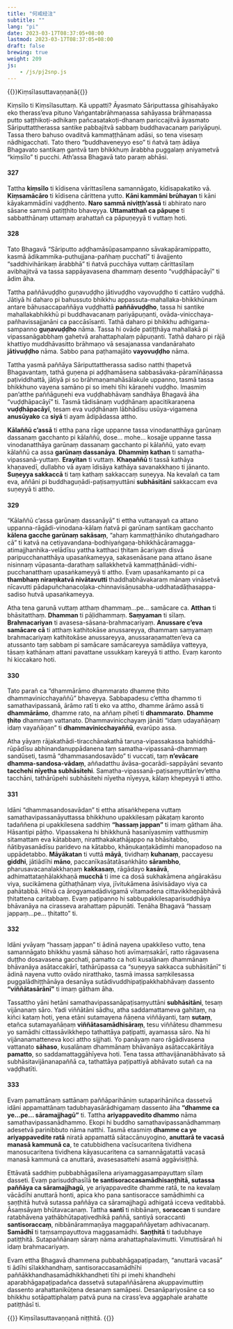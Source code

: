 ```yaml
---
title: "何戒经注"
subtitle: ""
lang: "pi"
date: 2023-03-17T08:37:05+08:00
lastmod: 2023-03-17T08:37:05+08:00
draft: false
brewing: true
weight: 209
js:
    - /js/pj2snp.js
---
```


{{<subtitle>}}Kiṃsīlasuttavaṇṇanā{{</subtitle>}}

Kiṃsīlo ti Kiṃsīlasuttaṃ. Kā uppatti? Āyasmato Sāriputtassa gihisahāyako eko therass’eva pituno Vaṅgantabrāhmaṇassa sahāyassa brāhmaṇassa putto saṭṭhikoṭi-adhikaṃ pañcasatakoṭi-dhanaṃ pariccajitvā āyasmato Sāriputtattherassa santike pabbajitvā sabbaṃ buddhavacanaṃ pariyāpuṇi. Tassa thero bahuso ovaditvā kammaṭṭhānam adāsi, so tena visesaṃ nādhigacchati. Tato thero “buddhaveneyyo eso” ti ñatvā taṃ ādāya Bhagavato santikaṃ gantvā taṃ bhikkhuṃ ārabbha puggalaṃ aniyametvā “kiṃsīlo” ti pucchi. Ath’assa Bhagavā tato paraṃ abhāsi.

#### 327

Tattha **kiṃsīlo** ti kīdisena vārittasīlena samannāgato, kīdisapakatiko vā. **Kiṃsamācāro** ti kīdisena cārittena yutto. **Kāni kammāni brūhayan** ti kāni kāyakammādīni vaḍḍhento. **Naro sammā niviṭṭh’assā** ti abhirato naro sāsane sammā patiṭṭhito bhaveyya. **Uttamatthañ ca pāpuṇe** ti sabbatthānaṃ uttamaṃ arahattañ ca pāpuṇeyyā ti vuttaṃ hoti.

#### 328

Tato Bhagavā “Sāriputto aḍḍhamāsūpasampanno sāvakapāramippatto, kasmā ādikammika-puthujjana-pañhaṃ pucchatī” ti āvajjento “saddhivihārikaṃ ārabbhā” ti ñatvā pucchāya vuttaṃ cārittasīlaṃ avibhajitvā va tassa sappāyavasena dhammaṃ desento “vuḍḍhāpacāyī” ti ādim āha.

Tattha paññāvuḍḍho guṇavuḍḍho jātivuḍḍho vayovuḍḍho ti cattāro vuḍḍhā. Jātiyā hi daharo pi bahussuto bhikkhu appassuta-mahallaka-bhikkhūnam antare bāhusaccapaññāya vuḍḍhattā **paññāvuḍḍho**, tassa hi santike mahallakabhikkhū pi buddhavacanaṃ pariyāpuṇanti, ovāda-vinicchaya-pañhavissajjanāni ca paccāsīsanti. Tathā daharo pi bhikkhu adhigama-sampanno **guṇavuḍḍho** nāma. Tassa hi ovāde patiṭṭhāya mahallakā pi vipassanāgabbhaṃ gahetvā arahattaphalaṃ pāpuṇanti. Tathā daharo pi rājā khattiyo muddhāvasitto brāhmaṇo vā sesajanassa vandanārahato **jātivuḍḍho** nāma. Sabbo pana paṭhamajāto **vayovuḍḍho** nāma.

Tattha yasmā paññāya Sāriputtattherassa sadiso natthi ṭhapetvā Bhagavantaṃ, tathā guṇena pi aḍḍhamāsena sabbasāvaka-pāramīñāṇassa paṭividdhattā, jātiyā pi so brāhmaṇamahāsālakule uppanno, tasmā tassa bhikkhuno vayena samāno pi so imehi tīhi kāraṇehi vuḍḍho. Imasmiṃ pan’atthe paññāguṇehi eva vuḍḍhabhāvaṃ sandhāya Bhagavā āha “vuḍḍhāpacāyī” ti. Tasmā tādisānaṃ vuḍḍhānaṃ apacitikaraṇena **vuḍḍhāpacāyī**, tesam eva vuḍḍhānaṃ lābhādīsu usūya-vigamena **anusūyako** ca **siyā** ti ayam ādipādassa attho.

**Kālaññū c’assā** ti ettha pana rāge uppanne tassa vinodanatthāya garūnaṃ dassanaṃ gacchanto pi kālaññū, dose… mohe… kosajje uppanne tassa vinodanatthāya garūnaṃ dassanaṃ gacchanto pi kālaññū, yato evaṃ kālaññū ca assa **garūnaṃ dassanāya**. **Dhammiṃ kathan** ti samatha-vipassanā-yuttaṃ. **Erayitan** ti vuttaṃ. **Khaṇaññū** ti tassā kathāya khaṇavedī, dullabho vā ayaṃ īdisāya kathāya savanakkhaṇo ti jānanto. **Suṇeyya sakkaccā** ti taṃ kathaṃ sakkaccaṃ suṇeyya. Na kevalañ ca tam eva, aññāni pi buddhaguṇādi-paṭisaṃyuttāni **subhāsitāni** sakkaccam eva suṇeyyā ti attho.

#### 329

“Kālaññū c’assa garūnaṃ dassanāyā” ti ettha vuttanayañ ca attano uppanna-rāgādi-vinodana-kālaṃ ñatvā pi garūnaṃ santikaṃ gacchanto **kālena gacche garūnaṃ sakāsaṃ**, “ahaṃ kammaṭṭhāniko dhutaṅgadharo cā” ti katvā na cetiyavandana-bodhiyaṅgaṇa-bhikkhācāramagga-atimajjhanhika-velādīsu yattha katthaci ṭhitam ācariyaṃ disvā paripucchanatthāya upasaṅkameyya, sakasenāsane pana attano āsane nisinnaṃ vūpasanta-darathaṃ sallakkhetvā kammaṭṭhānādi-vidhi-pucchanatthaṃ upasaṅkameyyā ti attho. Evaṃ upasaṅkamanto pi ca **thambhaṃ niraṃkatvā nivātavutti** thaddhabhāvakaraṃ mānaṃ vināsetvā nīcavutti pādapuñchanacoḷaka-chinnavisāṇusabha-uddhatadāṭhasappa-sadiso hutvā upasaṅkameyya.

Atha tena garunā vuttaṃ atthaṃ dhammaṃ…pe… samācare ca. **Atthan** ti bhāsitatthaṃ. **Dhamman** ti pāḷidhammaṃ. **Saṃyaman** ti sīlaṃ. **Brahmacariyan** ti avasesa-sāsana-brahmacariyaṃ. **Anussare c’eva samācare cā** ti atthaṃ kathitokāse anussareyya, dhammaṃ saṃyamaṃ brahmacariyaṃ kathitokāse anussareyya, anussaraṇamatten’eva ca atussanto taṃ sabbam pi samācare samācareyya samādāya vatteyya, tāsaṃ kathānaṃ attani pavattane ussukkaṃ kareyyā ti attho. Evaṃ karonto hi kiccakaro hoti.

#### 330

Tato parañ ca “dhammārāmo dhammarato dhamme ṭhito dhammavinicchayaññū” bhaveyya. Sabbapadesu c’ettha dhammo ti samathavipassanā, ārāmo ratī ti eko va attho, dhamme ārāmo assā ti **dhammārāmo**, dhamme rato, na aññaṃ pihetī ti **dhammarato**. **Dhamme ṭhito** dhammaṃ vattanato. Dhammavinicchayaṃ jānāti “idaṃ udayañāṇaṃ idaṃ vayañāṇan” ti **dhammavinicchayaññū**, evarūpo assa.

Atha yāyaṃ rājakathādi-tiracchānakathā taruṇa-vipassakassa bahiddhā-rūpādīsu abhinandanuppādanena taṃ samatha-vipassanā-dhammaṃ sandūseti, tasmā “dhammasandosavādo” ti vuccati, taṃ **n’evācare dhamma-sandosa-vādaṃ**, aññadatthu āvāsa-gocarādi-sappāyāni sevanto **tacchehi nīyetha subhāsitehi**. Samatha-vipassanā-paṭisaṃyuttān’ev’ettha tacchāni, tathārūpehi subhāsitehi nīyetha nīyeyya, kālaṃ khepeyyā ti attho.

#### 331

Idāni “dhammasandosavādan” ti ettha atisaṅkhepena vuttaṃ samathavipassanāyuttassa bhikkhuno upakkilesaṃ pākaṭaṃ karonto tadaññena pi upakkilesena saddhiṃ **“hassaṃ jappan”** ti imaṃ gātham āha. Hāsantipi pāṭho. Vipassakena hi bhikkhunā hasanīyasmiṃ vatthusmiṃ sitamattam eva kātabbaṃ, niratthakakathājappo na bhāsitabbo, ñātibyasanādīsu paridevo na kātabbo, khāṇukaṇṭakādimhi manopadoso na uppādetabbo. **Māyākatan** ti vuttā **māyā**, tividhaṃ **kuhanaṃ**, paccayesu **giddhi**, jātiādīhi **māno**, paccanīkasātatāsaṅkhāto **sārambho**, pharusavacanalakkhaṇaṃ **kakkasaṃ**, rāgādayo **kasāvā**, adhimattataṇhālakkhaṇā **mucchā** ti ime ca dosā sukhakāmena aṅgārakāsu viya, sucikāmena gūthaṭhānaṃ viya, jīvitukāmena āsivisādayo viya ca pahātabbā. Hitvā ca ārogyamadādivigamā vītamadena cittavikkhepābhāvā ṭhitattena caritabbaṃ. Evaṃ paṭipanno hi sabbupakkilesaparisuddhāya bhāvanāya na cirasseva arahattaṃ pāpuṇāti. Tenāha Bhagavā “hassaṃ jappaṃ…pe… ṭhitatto” ti.

#### 332

Idāni yvāyaṃ “hassaṃ jappan” ti ādinā nayena upakkileso vutto, tena samannāgato bhikkhu yasmā sāhaso hoti avīmaṃsakārī, ratto rāgavasena duṭṭho dosavasena gacchati, pamatto ca hoti kusalānaṃ dhammānaṃ bhāvanāya asātaccakārī, tathārūpassa ca “suṇeyya sakkacca subhāsitānī” ti ādinā nayena vutto ovādo niratthako, tasmā imassa saṃkilesassa puggalādhiṭṭhānāya desanāya sutādivuddhipaṭipakkhabhāvaṃ dassento **“viññātasārānī”** ti imaṃ gātham āha.

Tassattho yāni hetāni samathavipassanāpaṭisaṃyuttāni **subhāsitāni**, tesaṃ vijānanaṃ sāro. Yadi viññātāni sādhu, atha saddamattameva gahitaṃ, na kiñci kataṃ hoti, yena etāni sutamayena ñāṇena viññāyanti, taṃ **sutaṃ**, etañca sutamayañāṇaṃ **viññātasamādhisāraṃ**, tesu viññātesu dhammesu yo samādhi cittassāvikkhepo tathattāya paṭipatti, ayamassa sāro. Na hi vijānanamatteneva koci attho sijjhati. Yo panāyaṃ naro rāgādivasena vattanato **sāhaso**, kusalānaṃ dhammānaṃ bhāvanāya asātaccakāritāya **pamatto**, so saddamattaggāhīyeva hoti. Tena tassa atthavijānanābhāvato sā subhāsitavijānanapaññā ca, tathattāya paṭipattiyā abhāvato sutañ ca na vaḍḍhatīti.

#### 333

Evaṃ pamattānaṃ sattānaṃ paññāparihāniṃ sutaparihāniñca dassetvā idāni appamattānaṃ tadubhayasārādhigamaṃ dassento āha **“dhamme ca ye…pe… sāramajjhagū”** ti. Tattha **ariyappavedito dhammo** nāma samathavipassanādhammo. Ekopi hi buddho samathavipassanādhammaṃ adesetvā parinibbuto nāma natthi. Tasmā etasmiṃ **dhamme ca ye ariyappavedite ratā** niratā appamattā sātaccānuyogino, **anuttarā te vacasā manasā kammunā ca**, te catubbidhena vacīsucaritena tividhena manosucaritena tividhena kāyasucaritena ca samannāgatattā vacasā manasā kammunā ca anuttarā, avasesasattehi asamā aggāvisiṭṭhā.

Ettāvatā saddhiṃ pubbabhāgasīlena ariyamaggasampayuttaṃ sīlaṃ dasseti. Evaṃ parisuddhasīlā **te santisoraccasamādhisaṇṭhitā, sutassa paññāya ca sāramajjhagū**, ye ariyappavedite dhamme ratā, te na kevalaṃ vācādīhi anuttarā honti, apica kho pana santisoracce samādhimhi ca saṇṭhitā hutvā sutassa paññāya ca sāramajjhagū adhigatā icceva veditabbā. Āsaṃsāyaṃ bhūtavacanaṃ. Tattha **santī** ti nibbānaṃ, **soraccan** ti sundare ratabhāvena yathābhūtapaṭivedhikā paññā, santiyā soraccanti **santisoraccaṃ**, nibbānārammaṇāya maggapaññāyetaṃ adhivacanaṃ. **Samādhī** ti taṃsampayuttova maggasamādhi. **Saṇṭhitā** ti tadubhaye patiṭṭhitā. Sutapaññānaṃ sāraṃ nāma arahattaphalavimutti. Vimuttisārañ hi idaṃ brahmacariyaṃ.

Evam ettha Bhagavā dhammena pubbabhāgapaṭipadaṃ, “anuttarā vacasā” ti ādīhi sīlakkhandhaṃ, santisoraccasamādhīhi paññākkhandhasamādhikkhandheti tīhi pi imehi khandhehi aparabhāgapaṭipadañca dassetvā sutapaññāsārena akuppavimuttiṃ dassento arahattanikūṭena desanaṃ samāpesi. Desanāpariyosāne ca so bhikkhu sotāpattiphalaṃ patvā puna na cirass’eva aggaphale arahatte patiṭṭhāsī ti.

{{<eof>}}
    Kiṃsīlasuttavaṇṇanā niṭṭhitā.
{{</eof>}}